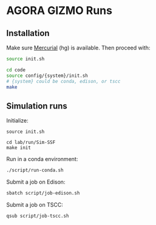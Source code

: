 # AGORA GIZMO Runs

## Installation

Make sure [Mercurial](https://www.mercurial-scm.org/) (hg) is available. Then proceed with:
```bash
source init.sh

cd code
source config/{system}/init.sh
# {system} could be conda, edison, or tscc
make
```

## Simulation runs

Initialize:
```
source init.sh

cd lab/run/Sim-SSF
make init
```

Run in a conda environment:
```bash
./script/run-conda.sh
```

Submit a job on Edison:
```bash
sbatch script/job-edison.sh
```

Submit a job on TSCC:
```bash
qsub script/job-tscc.sh
```

